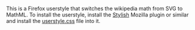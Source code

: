 This is a Firefox userstyle that switches the wikipedia math from SVG to
MathML. To install the userstyle, install the [Stylish][] Mozilla plugin or
similar and install the [userstyle.css](userstyle.css) file into it.

 [stylish]: https://addons.mozilla.org/cs/firefox/addon/stylish/
